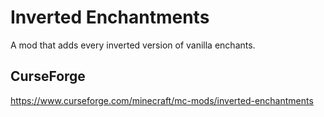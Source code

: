 # Inverted Enchantments
A mod that adds every inverted version of vanilla enchants.
## CurseForge
https://www.curseforge.com/minecraft/mc-mods/inverted-enchantments